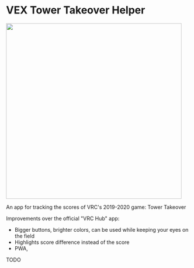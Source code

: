 # VEX Tower Takeover Helper
<img src="https://i.imgur.com/ukIX2bH.png " height="480">

An app for tracking the scores of VRC's 2019-2020 game: Tower Takeover

Improvements over the official "VRC Hub" app:
* Bigger buttons, brighter colors, can be used while keeping your eyes on the field
* Highlights score difference instead of the score
* PWA, 

TODO

